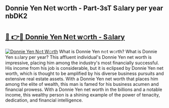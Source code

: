 ## Donnie Yen N𝚎t w𝚘rth - Part-3sT S𝚊lary per year nbDK2

# <h2><a href="http://gc4fxq.nevu.top/?p=Donnie+Yen">🔗 👉🔴 Donnie Yen N𝚎t w𝚘rth - S𝚊lary</a></h2>

[![Donnie Yen N𝚎t W𝚘rth](https://i.imgur.com/Oavwk0R.jpeg)](http://gc4fxq.nevu.top/?p=Donnie+Yen)
What is Donnie Yen n𝚎t w𝚘rth? What is Donnie Yen s𝚊lary per year?
This affluent individual's Donnie Yen net worth is impressive, placing him among the industry's most financially successful. His income from his job is considerable, but it is eclipsed by Donnie Yen net worth, which is thought to be amplified by his diverse business pursuits and extensive real estate assets. With a Donnie Yen net worth that places him among the elite of wealth, this man is famed for his business acumen and financial prowess. With a Donnie Yen net worth in the billions and a notable income, this wealthy person is a shining example of the power of tenacity, dedication, and financial intelligence.
